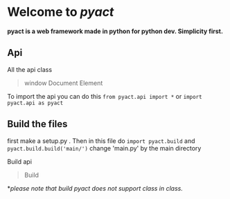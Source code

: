 # Welcome to *pyact*
**pyact is a web framework made in python for python dev. 
Simplicity first.**
## Api    
All the api class
> window 
> Document
> Element

To import the api you can do this `from pyact.api import *` or `import pyact.api as pyact`

## Build the files

first make a setup.py .
Then in this file do `import pyact.build` and `pyact.build.build('main/')` change 'main.py' by the main directory
 
Build api
> Build

 **please note that build pyact does not support class in class.*